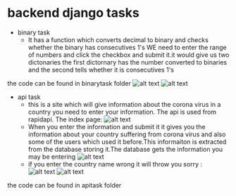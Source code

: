 # backend  django tasks
- binary task 
  - It has a function which converts decimal to binary and checks whether the binary has consecutives 1's
WE need to enter the range of numbers and click the checkbox and submit it.it would give us two dictonaries the first dictornary has the number converted to binaries
and the second tells whether it is consecutives 1's
 
 the code can be found in binarytask folder 
![alt text](https://user-images.githubusercontent.com/62643830/89876200-f43a3e80-dbdb-11ea-8c87-33d27b309909.png)
![alt text](https://user-images.githubusercontent.com/62643830/89876203-f56b6b80-dbdb-11ea-9c70-3709a96b9544.png)

- api task 
  - this is a site which will give information about the corona virus in a country you need to enter your information. The api is used from rapidapi.
     The index page:
![alt text](https://user-images.githubusercontent.com/62643830/89925944-c4ae2500-dc21-11ea-915d-1ffb1a245295.png)
  - When you enter the information and submit it it gives you the information about your country suffering from corona virus and also some of the users which used it before.This informaiton is extracted from the  database storing it.The database gets the information you may be entering 
![alt text](https://user-images.githubusercontent.com/62643830/89925648-5a958000-dc21-11ea-8e33-aa2f40ae727c.png)
  - if you enter the country name wrong it will throw you sorry : 
![alt text](https://user-images.githubusercontent.com/62643830/89925832-9a5c6780-dc21-11ea-9473-ba1299bde5c9.png)
![alt text](https://user-images.githubusercontent.com/62643830/89925675-61bc8e00-dc21-11ea-9d88-34fd969620ef.png)

the code can be found in apitask folder
